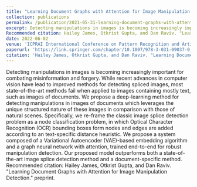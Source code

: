 ```yaml
---
title: "Learning Document Graphs with Attention for Image Manipulation Detection"
collection: publications
permalink: /publication/2021-05-31-learning-document-graphs-with-attention-for-image-manipulation-detection
excerpt: Detecting manipulations in images is becoming increasingly important for combating misinformation and forgery. While recent advances in computer vision have lead to improved methods for detecting spliced images, most state-of-the-art methods fail when applied to images containing mostly text, such as images of documents. We propose a deep-learning method for detecting manipulations in images of documents which leverages the unique structured nature of these images in comparison with those of natural scenes. Specifically, we re-frame the classic image splice detection problem as a node classification problem, in which Optical Character Recognition (OCR) bounding boxes form nodes and edges are added according to an text-specific distance heuristic. We propose a system composed of a Variational Autoencoder (VAE)-based embedding algorithm and a graph neural network with attention, trained end-to-end for robust manipulation detection. Our proposed model outperforms both a state-of-the-art image splice detection method and a document-specific method.
Recommended citation: Hailey James, Otkrist Gupta, and Dan Raviv. "Learning Document Graphs with Attention for Image Manipulation Detection." ICPRAI 2022.'
date: 2022-06-02
venue: 'ICPRAI International Conference on Pattern Recognition and Artificial Intelligence'
paperurl: 'https://link.springer.com/chapter/10.1007/978-3-031-09037-0_22'
citation: 'Hailey James, Otkrist Gupta, and Dan Raviv. "Learning Document Graphs with Attention for Image Manipulation Detection." ICPRAI 2022'
---
```

Detecting manipulations in images is becoming increasingly important for combating misinformation and forgery. While recent advances in computer vision have lead to improved methods for detecting spliced images, most state-of-the-art methods fail when applied to images containing mostly text, such as images of documents. We propose a deep-learning method for detecting manipulations in images of documents which leverages the unique structured nature of these images in comparison with those of natural scenes. Specifically, we re-frame the classic image splice detection problem as a node classification problem, in which Optical Character Recognition (OCR) bounding boxes form nodes and edges are added according to an text-specific distance heuristic. We propose a system composed of a Variational Autoencoder (VAE)-based embedding algorithm and a graph neural network with attention, trained end-to-end for robust manipulation detection. Our proposed model outperforms both a state-of-the-art image splice detection method and a document-specific method.
Recommended citation: Hailey James, Otkrist Gupta, and Dan Raviv. "Learning Document Graphs with Attention for Image Manipulation Detection." preprint.
